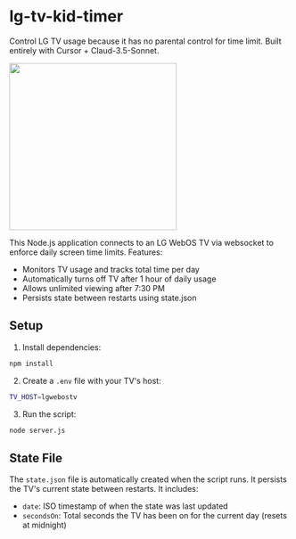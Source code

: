 # lg-tv-kid-timer

Control LG TV usage because it has no parental control for time limit. Built entirely with Cursor + Claud-3.5-Sonnet.

<img src="https://github.com/user-attachments/assets/d2743bdd-8747-46e0-bb84-3f353bebb6c9" width="300"/>

This Node.js application connects to an LG WebOS TV via websocket to enforce daily screen time limits. Features:

- Monitors TV usage and tracks total time per day
- Automatically turns off TV after 1 hour of daily usage
- Allows unlimited viewing after 7:30 PM
- Persists state between restarts using state.json

## Setup

1. Install dependencies:

```bash
npm install
```

2. Create a `.env` file with your TV's host:

```bash
TV_HOST=lgwebostv
```

3. Run the script:

```bash
node server.js
```

## State File

The `state.json` file is automatically created when the script runs. It persists the TV's current state between restarts. It includes:

- `date`: ISO timestamp of when the state was last updated
- `secondsOn`: Total seconds the TV has been on for the current day (resets at midnight)
